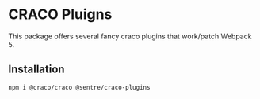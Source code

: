 # CRACO Pluigns

This package offers several fancy craco plugins that work/patch Webpack 5.

## Installation

```bash
npm i @craco/craco @sentre/craco-plugins
```
